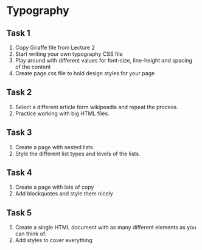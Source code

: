 # Typography

## Task 1

1. Copy Giraffe file from Lecture 2
2. Start writing your own typography CSS file
3. Play around with different values for font-size, line-height and spacing of the content
4. Create page.css file to hold design styles for your page

## Task 2

1. Select a different article form wikipeadia and repeat the process.
2. Practice working with big HTML files.

## Task 3

1. Create a page with nested lists.
2. Style the different list types and levels of the lists.


## Task 4

1. Create a page with lots of copy
2. Add blockquotes and style them nicely

## Task 5

1. Create a single HTML document with as many different elements as you can think of.
2. Add styles to cover everything
